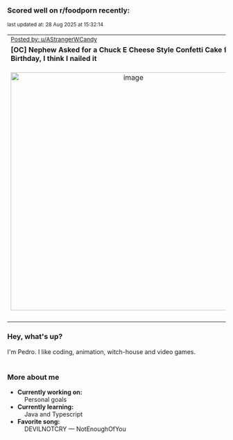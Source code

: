 ### Scored well on r/foodporn recently:

<p align="left"><sub>last updated at: 28 Aug 2025 at 15:32:14</sub></p>

|   |
| --- |
| <sub>[Posted by: u/AStrangerWCandy][source]</sub> |
| **[OC] Nephew Asked for a Chuck E Cheese Style Confetti Cake for his Birthday, I think I nailed it** | 
|<p align="center"> <img alt="image" src="https://i.redd.it/hlafje15a0lf1.jpeg" width="550" /> </p>|
|   |

### Hey, what's up?

I'm Pedro. I like coding, animation, witch-house and video games.<br><br>

### More about me
- **Currently working on:**  
&nbsp;&nbsp;&nbsp;&nbsp;Personal goals
- **Currently learning:**  
&nbsp;&nbsp;&nbsp;&nbsp;Java and Typescript
- **Favorite song:**  
&nbsp;&nbsp;&nbsp;&nbsp;DEVILNOTCRY — NotEnoughOfYou<br><br>

  



  
  
  
[linkedin]: https://linkedin.com/in/pedro-h-r-gomes-8a487b14a/
[gmail]: mailto:pilique11@gmail.com
[source]: https://reddit.com/r/FoodPorn/comments/1mz2hof/oc_nephew_asked_for_a_chuck_e_cheese_style/
[redditAPI]: https://www.reddit.com/dev/api/